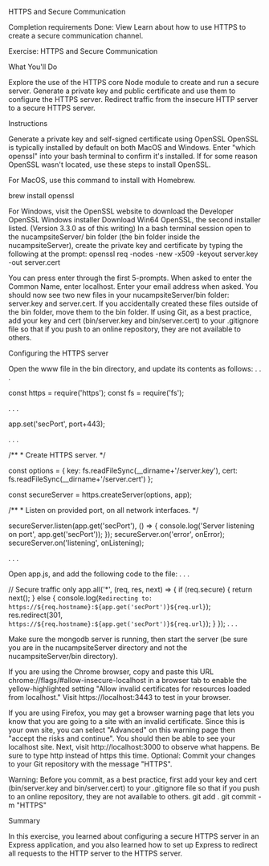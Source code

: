 HTTPS and Secure Communication

Completion requirements
 Done: View
Learn about how to use HTTPS to create a secure communication channel. 

Exercise: HTTPS and Secure Communication

What You'll Do

Explore the use of the HTTPS core Node module to create and run a secure server.
Generate a private key and public certificate and use them to configure the HTTPS server.
Redirect traffic from the insecure HTTP server to a secure HTTPS server.


Instructions
 
Generate a private key and self-signed certificate using OpenSSL
OpenSSL is typically installed by default on both MacOS and Windows. Enter "which openssl" into your bash terminal to confirm it's installed.
If for some reason OpenSSL wasn't located, use these steps to install OpenSSL.

For MacOS, use this command to install with Homebrew.

brew install openssl

For Windows, visit the OpenSSL website to download the Developer OpenSSL Windows installer
Download Win64 OpenSSL, the second installer listed. (Version 3.3.0 as of this writing)
In a bash terminal session open to the nucampsiteServer/ bin folder (the bin folder inside the nucampsiteServer), create the private key and certificate by typing the following at the prompt:
openssl req -nodes -new -x509 -keyout server.key -out server.cert

You can press enter through the first 5-prompts. When asked to enter the Common Name, enter localhost. Enter your email address when asked.
You should now see two new files in your nucampsiteServer/bin folder: server.key and server.cert.
If you accidentally created these files outside of the bin folder, move them to the bin folder.
If using Git, as a best practice, add your key and cert (bin/server.key and bin/server.cert) to your .gitignore file so that if you push to an online repository, they are not available to others.


Configuring the HTTPS server
 
Open the www file in the bin directory, and update its contents as follows:
. . .

const https = require('https');
const fs = require('fs');

. . .

app.set('secPort', port+443);

. . .

/**
    * Create HTTPS server.
    */

const options = {
    key: fs.readFileSync(__dirname+'/server.key'),
    cert: fs.readFileSync(__dirname+'/server.cert')
};

const secureServer = https.createServer(options, app);

/**
    * Listen on provided port, on all network interfaces.
    */

secureServer.listen(app.get('secPort'), () => {
    console.log('Server listening on port', app.get('secPort'));
});
secureServer.on('error', onError);
secureServer.on('listening', onListening);

. . .
 
Open app.js, and add the following code to the file:
. . .

// Secure traffic only
app.all('*', (req, res, next) => {
    if (req.secure) {
        return next();
    } else {
        console.log(`Redirecting to: https://${req.hostname}:${app.get('secPort')}${req.url}`);
        res.redirect(301, `https://${req.hostname}:${app.get('secPort')}${req.url}`);
    }
});
. . .


Make sure the mongodb server is running, then start the server (be sure you are in the nucampsiteServer directory and not the nucampsiteServer/bin directory).

If you are using the Chrome browser, copy and paste this URL chrome://flags/#allow-insecure-localhost in a browser tab to enable the yellow-highlighted setting "Allow invalid certificates for resources loaded from localhost."
Visit https://localhost:3443 to test in your browser.

If you are using Firefox, you may get a browser warning page that lets you know that you are going to a site with an invalid certificate. Since this is your own site, you can select "Advanced" on this warning page then "accept the risks and continue". You should then be able to see your localhost site.
Next, visit http://localhost:3000 to observe what happens. Be sure to type http instead of https this time.
Optional: Commit your changes to your Git repository with the message "HTTPS".

Warning: Before you commit, as a best practice, first add your key and cert (bin/server.key and bin/server.cert) to your .gitignore file so that if you push to an online repository, they are not available to others.
git add .
git commit -m "HTTPS"


Summary

In this exercise, you learned about configuring a secure HTTPS server in an Express application, and you also learned how to set up Express to redirect all requests to the HTTP server to the HTTPS server.
